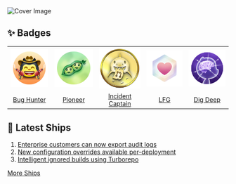 <meta content="https://nextjs.org/api/conf-share-vordle/JohnPhamous?date=20220914" property="og:image">

<img width="1500" alt="Cover Image" src="https://user-images.githubusercontent.com/16027268/190267009-3d8c9f91-5426-4147-88cd-4d77eaeeb23c.png">

## ✨ Badges

<table>
  <tr>
    <td align="center">
      <a href="">
        <img src="https://github.com/Schweinepriester/github-profile-achievements/raw/main/images/quickdraw-default.png" width="100px;" alt=""/>
      </a>
    </td>
    <td align="center">
      <a href="">
        <img src="https://github.com/Schweinepriester/github-profile-achievements/raw/main/images/pair-extraordinaire-default.png" width="100px;" alt=""/>
      </a>
    </td>
    <td align="center">
      <a href="">
        <img src="https://github.com/Schweinepriester/github-profile-achievements/raw/main/images/tiers/pull-shark-gold.png" width="100px;" alt=""/>
      </a>
    </td>
    <td align="center">
      <a href="">
        <img src="https://github.com/Schweinepriester/github-profile-achievements/raw/main/images/public-sponsor-default.png" width="100px;" alt=""/>
      </a>
    </td>
     <td align="center">
      <a href="">
        <img src="https://github.com/Schweinepriester/github-profile-achievements/raw/main/images/galaxy-brain-default.png" width="100px;" alt=""/>
      </a>
    </td>
  </tr>
   <tr>
    <td align="center">
      <a href="">Bug Hunter</a>
    </td>
    <td align="center">
      <a href="">Pioneer</a>
    </td>
    <td align="center">
      <a href="">Incident Captain</a>
    </td>
    <td align="center">
      <a href="">LFG</a>
    </td>
    <td align="center">
      <a href="">Dig Deep</a>
    </td>
  </tr>
</table>

## 🚢 Latest Ships

1. [Enterprise customers can now export audit logs](https://vercel.com/changelog/enterprise-customers-can-now-export-audit-logs)
2. [New configuration overrides available per-deployment](https://vercel.com/changelog/new-configuration-overrides-available-per-deployment)
3. [Intelligent ignored builds using Turborepo](https://vercel.com/changelog/intelligent-ignored-builds-using-turborepo)

[More Ships](https://vercel.com/changelog/intelligent-ignored-builds-using-turborepo)
